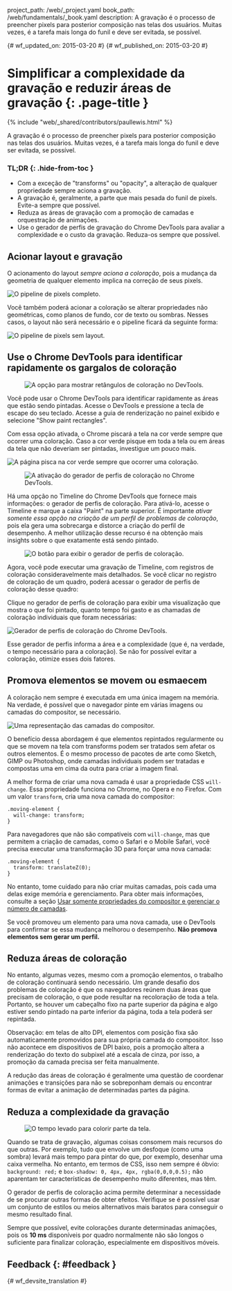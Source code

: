 project_path: /web/_project.yaml book_path: /web/fundamentals/_book.yaml description: A gravação é o processo de preencher pixels para posterior composição nas telas dos usuários. Muitas vezes, é a tarefa mais longa do funil e deve ser evitada, se possível.

{# wf_updated_on: 2015-03-20 #} {# wf_published_on: 2015-03-20 #}

# Simplificar a complexidade da gravação e reduzir áreas de gravação {: .page-title }

{% include "web/_shared/contributors/paullewis.html" %}

A gravação é o processo de preencher pixels para posterior composição nas telas dos usuários. Muitas vezes, é a tarefa mais longa do funil e deve ser evitada, se possível.

### TL;DR {: .hide-from-toc }

* Com a exceção de "transforms" ou "opacity", a alteração de qualquer propriedade sempre aciona a gravação.
* A gravação é, geralmente, a parte que mais pesada do funil de pixels. Evite-a sempre que possível.
* Reduza as áreas de gravação com a promoção de camadas e orquestração de animações.
* Use o gerador de perfis de gravação do Chrome DevTools para avaliar a complexidade e o custo da gravação. Reduza-os sempre que possível.

## Acionar layout e gravação

O acionamento do layout *sempre aciona a coloração*, pois a mudança da geometria de qualquer elemento implica na correção de seus pixels.

<img src="images/simplify-paint-complexity-and-reduce-paint-areas/frame.jpg"  alt="O pipeline de pixels completo." />

Você também poderá acionar a coloração se alterar propriedades não geométricas, como planos de fundo, cor de texto ou sombras. Nesses casos, o layout não será necessário e o pipeline ficará da seguinte forma:

<img src="images/simplify-paint-complexity-and-reduce-paint-areas/frame-no-layout.jpg"  alt="O pipeline de pixels sem layout." />

## Use o Chrome DevTools para identificar rapidamente os gargalos de coloração

<div class="attempt-right">
  <figure>
    <img src="images/simplify-paint-complexity-and-reduce-paint-areas/show-paint-rectangles.jpg" alt="A opção para mostrar retângulos de coloração no DevTools.">
  </figure>
</div>

Você pode usar o Chrome DevTools para identificar rapidamente as áreas que estão sendo pintadas. Acesse o DevTools e pressione a tecla de escape do seu teclado. Acesse a guia de renderização no painel exibido e selecione "Show paint rectangles".

<div style="clear:both;"></div>

Com essa opção ativada, o Chrome piscará a tela na cor verde sempre que ocorrer uma coloração. Caso a cor verde pisque em toda a tela ou em áreas da tela que não deveriam ser pintadas, investigue um pouco mais.

<img src="images/simplify-paint-complexity-and-reduce-paint-areas/show-paint-rectangles-green.jpg"  alt="A página pisca na cor verde sempre que ocorrer uma coloração." />

<div class="attempt-right">
  <figure>
    <img src="images/simplify-paint-complexity-and-reduce-paint-areas/paint-profiler-toggle.jpg" alt="A ativação do gerador de perfis de coloração no Chrome DevTools.">
  </figure>
</div>

Há uma opção no Timeline do Chrome DevTools que fornece mais informações: o gerador de perfis de coloração. Para ativá-lo, acesse o Timeline e marque a caixa "Paint" na parte superior. É importante *ativar somente essa opção na criação de um perfil de problemas de coloração*, pois ela gera uma sobrecarga e distorce a criação do perfil de desempenho. A melhor utilização desse recurso é na obtenção mais insights sobre o que exatamente está sendo pintado.

<div style="clear:both;"></div>

<div class="attempt-right">
  <figure>
    <img src="images/simplify-paint-complexity-and-reduce-paint-areas/paint-profiler-button.jpg" alt="O botão para exibir o gerador de perfis de coloração." class="screenshot">
  </figure>
</div>

Agora, você pode executar uma gravação de Timeline, com registros de coloração consideravelmente mais detalhados. Se você clicar no registro de coloração de um quadro, poderá acessar o gerador de perfis de coloração desse quadro:

<div style="clear:both;"></div>

Clique no gerador de perfis de coloração para exibir uma visualização que mostra o que foi pintado, quanto tempo foi gasto e as chamadas de coloração individuais que foram necessárias:

<img src="images/simplify-paint-complexity-and-reduce-paint-areas/paint-profiler.jpg"  alt="Gerador de perfis de coloração do Chrome DevTools." />

Esse gerador de perfis informa a área e a complexidade (que é, na verdade, o tempo necessário para a coloração). Se não for possível evitar a coloração, otimize esses dois fatores.

## Promova elementos se movem ou esmaecem

A coloração nem sempre é executada em uma única imagem na memória. Na verdade, é possível que o navegador pinte em várias imagens ou camadas do compositor, se necessário.

<img src="images/simplify-paint-complexity-and-reduce-paint-areas/layers.jpg"  alt="Uma representação das camadas do compositor." />

O benefício dessa abordagem é que elementos repintados regularmente ou que se movem na tela com transforms podem ser tratados sem afetar os outros elementos. É o mesmo processo de pacotes de arte como Sketch, GIMP ou Photoshop, onde camadas individuais podem ser tratadas e compostas uma em cima da outra para criar a imagem final.

A melhor forma de criar uma nova camada é usar a propriedade CSS `will-change`. Essa propriedade funciona no Chrome, no Opera e no Firefox. Com um valor `transform`, cria uma nova camada do compositor:

    .moving-element {
      will-change: transform;
    }
    

Para navegadores que não são compatíveis com `will-change`, mas que permitem a criação de camadas, como o Safari e o Mobile Safari, você precisa executar uma transformação 3D para forçar uma nova camada:

    .moving-element {
      transform: translateZ(0);
    }
    

No entanto, tome cuidado para não criar muitas camadas, pois cada uma delas exige memória e gerenciamento. Para obter mais informações, consulte a seção [Usar somente propriedades do compositor e gerenciar o número de camadas](stick-to-compositor-only-properties-and-manage-layer-count).

Se você promoveu um elemento para uma nova camada, use o DevTools para confirmar se essa mudança melhorou o desempenho. **Não promova elementos sem gerar um perfil.**

## Reduza áreas de coloração

No entanto, algumas vezes, mesmo com a promoção elementos, o trabalho de coloração continuará sendo necessário. Um grande desafio dos problemas de coloração é que os navegadores reúnem duas áreas que precisam de coloração, o que pode resultar na recoloração de toda a tela. Portanto, se houver um cabeçalho fixo na parte superior da página e algo estiver sendo pintado na parte inferior da página, toda a tela poderá ser repintada.

Observação: em telas de alto DPI, elementos com posição fixa são automaticamente promovidos para sua própria camada do compositor. Isso não acontece em dispositivos de DPI baixo, pois a promoção altera a renderização do texto do subpixel até a escala de cinza, por isso, a promoção da camada precisa ser feita manualmente.

A redução das áreas de coloração é geralmente uma questão de coordenar animações e transições para não se sobreponham demais ou encontrar formas de evitar a animação de determinadas partes da página.

## Reduza a complexidade da gravação

<div class="attempt-right">
  <figure>
    <img src="images/simplify-paint-complexity-and-reduce-paint-areas/profiler-chart.jpg" alt="O tempo levado para colorir parte da tela.">
  </figure>
</div>

Quando se trata de gravação, algumas coisas consomem mais recursos do que outras. Por exemplo, tudo que envolve um desfoque (como uma sombra) levará mais tempo para pintar do que, por exemplo, desenhar uma caixa vermelha. No entanto, em termos de CSS, isso nem sempre é óbvio: `background: red;` e `box-shadow: 0, 4px, 4px, rgba(0,0,0,0.5);` não aparentam ter características de desempenho muito diferentes, mas têm.

O gerador de perfis de coloração acima permite determinar a necessidade de se procurar outras formas de obter efeitos. Verifique se é possível usar um conjunto de estilos ou meios alternativos mais baratos para conseguir o mesmo resultado final.

Sempre que possível, evite colorações durante determinadas animações, pois os **10 ms** disponíveis por quadro normalmente não são longos o suficiente para finalizar coloração, especialmente em dispositivos móveis.

## Feedback {: #feedback }

{# wf_devsite_translation #}